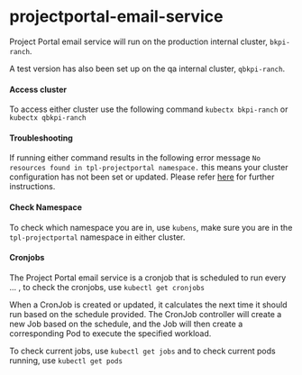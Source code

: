 # projectportal-email-service

Project Portal email service will run on the production internal cluster, `bkpi-ranch`.

A test version has also been set up on the qa internal cluster, `qbkpi-ranch`.

#### Access cluster

To access either cluster use the following command 
```kubectx bkpi-ranch``` or ```kubectx qbkpi-ranch```


#### Troubleshooting

If running either command results in the following error message `No resources found in tpl-projectportal namespace.` this means your cluster configuration has not been set or updated. Please refer [here](https://github.com/brown-ccv/k8s-deploy-bke#cluster-configuration) for further instructions. 

#### Check Namespace

To check which namespace you are in, use ```kubens```, make sure you are in the `tpl-projectportal` namespace in either cluster.

#### Cronjobs
The Project Portal email service is a cronjob that is scheduled to run every ... , to check the cronjobs, use ```kubectl get cronjobs```

When a CronJob is created or updated, it calculates the next time it should run based on the schedule provided. The CronJob controller will create a new Job based on the schedule, and the Job will then create a corresponding Pod to execute the specified workload.

To check current jobs, use ```kubectl get jobs``` and to check current pods running, use ```kubectl get pods```
